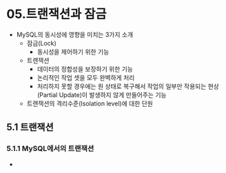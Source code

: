 # 05.트랜잭션과 잠금
- MySQL의 동시성에 영향을 미치는 3가지 소개 
    - 잠금(Lock)
        - 동시성을 제어하기 위한 기능
    - 트랜잭션
        - 데이터의 정합성을 보장하기 위한 기능
        - 논리적인 작업 셋을 모두 완벽하게 처리
        - 처리하지 못할 경우에는 원 상태로 복구해서 작업의 일부만 작용되는 현상(Partial Update)이 발생하지 않게 만들어주는 기능
    - 트랜잭션의 격리수준(Isolation level)에 대한 단원
## 5.1 트랜잭션
### 5.1.1 MySQL에서의 트랜잭션
- 
